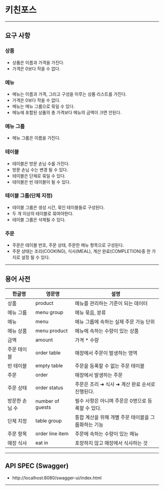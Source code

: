 # 키친포스

---
## 요구 사항

### 상품 
* 상품은 이름과 가격을 가진다.
* 가격은 0보다 작을 수 없다.

### 메뉴
* 메뉴는 이름과 가격, 그리고 구성을 이루는 상품 리스트를 가진다.
* 가격은 0보다 작을 수 없다.
* 메뉴는 메뉴 그룹으로 묶일 수 있다.
* 메뉴에 포함된 상품의 총 가격보다 메뉴의 금액이 크면 안된다.

### 메뉴 그룹
* 메뉴 그룹은 이름을 가진다.

### 테이블
* 테이블은 방문 손님 수를 가진다.
* 방문 손님 수는 변경 될 수 있다.
* 테이블은 단체로 묶일 수 있다.
* 테이블은 빈 테이블이 될 수 있다.

### 테이블 그룹(단체 지정)
* 테이블 그룹은 생성 시간, 묶인 테이블들로 구성된다.
* 두 개 이상의 테이블로 묶여야한다.
* 테이블 그룹은 삭제될 수 있다.

### 주문
* 주문은 테이블 번호, 주문 상태, 주문한 메뉴 항목으로 구성된다.
* 주문 상태는 조리(COOKING), 식사(MEAL), 계산 완료(COMPLETION)중 한 가지로 설정 될 수 있다.


---

## 용어 사전

| 한글명 | 영문명 | 설명 |
| --- | --- | --- |
| 상품 | product | 메뉴를 관리하는 기준이 되는 데이터 |
| 메뉴 그룹 | menu group | 메뉴 묶음, 분류 |
| 메뉴 | menu | 메뉴 그룹에 속하는 실제 주문 가능 단위 |
| 메뉴 상품 | menu product | 메뉴에 속하는 수량이 있는 상품 |
| 금액 | amount | 가격 * 수량 |
| 주문 테이블 | order table | 매장에서 주문이 발생하는 영역 |
| 빈 테이블 | empty table | 주문을 등록할 수 없는 주문 테이블 |
| 주문 | order | 매장에서 발생하는 주문 |
| 주문 상태 | order status | 주문은 조리 ➜ 식사 ➜ 계산 완료 순서로 진행된다. |
| 방문한 손님 수 | number of guests | 필수 사항은 아니며 주문은 0명으로 등록할 수 있다. |
| 단체 지정 | table group | 통합 계산을 위해 개별 주문 테이블을 그룹화하는 기능 |
| 주문 항목 | order line item | 주문에 속하는 수량이 있는 메뉴 |
| 매장 식사 | eat in | 포장하지 않고 매장에서 식사하는 것 |
---
## API SPEC (Swagger)
* http://localhost:8080/swagger-ui/index.html

---


